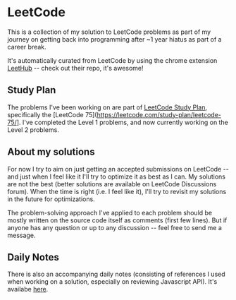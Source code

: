# LeetCode
This is a collection of my solution to LeetCode problems as part of my journey on getting back into programming after ~1 year hiatus as part of a career break. 

It's automatically curated from LeetCode by using the chrome extension [LeetHub](https://github.com/QasimWani/LeetHub) -- check out their repo, it's awesome!

## Study Plan
The problems I've been working on are part of [LeetCode Study Plan](https://leetcode.com/study-plan/), specifically the [LeetCode 75](https://leetcode.com/study-plan/leetcode-75/]. I've completed the Level 1 problems, and now currently working on the Level 2 problems.

## About my solutions
For now I try to aim on just getting an accepted submissions on LeetCode -- and just when I feel like it I'll try to optimize it as best as I can. My solutions are not the best (better solutions are available on LeetCode Discussions forum). When the time is right (i.e. I feel like it), I'll try to revisit my solutions in the future for optimizations.

The problem-solving approach I've applied to each problem should be mostly written on the source code itself as comments (first few lines). But if anyone has any question or up to any discussion -- feel free to send me a message.

## Daily Notes
There is also an accompanying daily notes (consisting of references I used when working on a solution, especially on reviewing Javascript API). It's availabe [here](https://aback-casquette-46c.notion.site/LeetCode-Grind-Study-Plans-483a6587290a4ce98136f0b4a5bec802).
